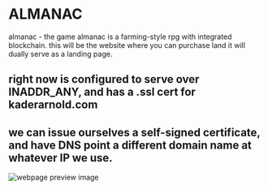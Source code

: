 # ALMANAC
almanac - the game
almanac is a farming-style rpg with integrated blockchain.
this will be the website where you can purchase land
it will dually serve as a landing page.

## right now is configured to serve over INADDR_ANY, and has a .ssl cert for kaderarnold.com
## we can issue ourselves a self-signed certificate, and have DNS point a different domain name at whatever IP we use.

![webpage preview image](https://github.com:hey-kader/almanac/blob/trunk/almanac.png?raw=true)
